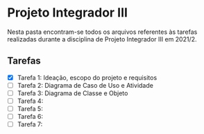 # Projeto Integrador III

Nesta pasta encontram-se todos os arquivos referentes às tarefas realizadas durante a disciplina de Projeto Integrador III em 2021/2.

## Tarefas 

- [x] Tarefa 1: Ideação, escopo do projeto e requisitos
- [ ] Tarefa 2: Diagrama de Caso de Uso e Atividade
- [ ] Tarefa 3: Diagrama de Classe e Objeto
- [ ] Tarefa 4:
- [ ] Tarefa 5:
- [ ] Tarefa 6:
- [ ] Tarefa 7:

